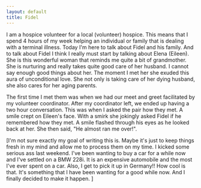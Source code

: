```yaml
---
layout: default
title: Fidel
---
```


I am a hospice volunteer for a local (volunteer) hospice. This means that I
spend 4 hours of my week helping an
individual or family that is dealing with a terminal illness. Today I'm here to
talk about Fidel and his family. And to talk about Fidel I think I really must
start by talking about Elena (Eileen). She is this wonderful woman that reminds
me quite a bit of grandmother. She is nurturing and really takes quite good care
of her husband. I cannot say enough good things about her. The moment I met her
she exuded this aura of unconditional love. She not only is taking care of her
dying husband, she also cares for her aging parents.

The first time I met them was when we had our meet and greet facilitated by my
volunteer coordinator. After my coordinator left, we ended up having a two hour
conversation. This was when I asked the pair how they met. A smile crept on
Eileen's face. With a smirk she jokingly asked Fidel if he remembered how they
met. A smile flashed through his eyes as he looked back at her. She then said,
"He almost ran me over!".

[I'm not sure exactly my goal of writing this is. Maybe it's just to keep things
fresh in my mind and allow me to process them on my time. I kicked some serious
ass last weekend. I've been wanting to buy a car for a while now and I've
settled on a BMW 228i. It is an expensive automobile and the most I've ever
spent on a car. Also, I get to pick it up in Germany!! How cool is that. It's
something that I have been wanting for a good while now. And I finally decided
to make it happen. ]
